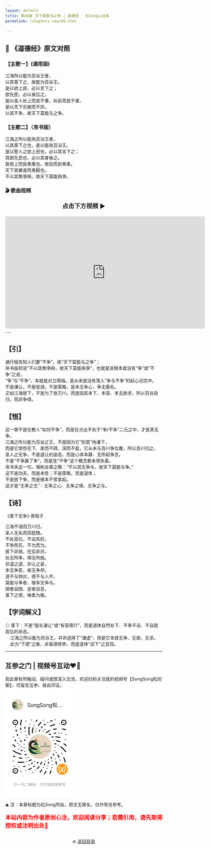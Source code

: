 ```yaml
---
layout: default
title: 第66章 天下莫能与之争 | 道德经 · 松Song心注本
permalink: /chapters-new/66.html

---
```


## 📜 《道德经》原文对照
### 【主歌一】(通用版) 
江海所以能为百谷王者，<br>
以其善下之，故能为百谷王。<br>
是以欲上民，必以言下之；<br>
欲先民，必以身后之。<br>
是以圣人处上而民不重，处前而民不害。<br>
是以天下乐推而不厌。<br>
以其不争，故天下莫能与之争。<br>

### 【主歌二】（帛书版）
江海之所以能為百浴王者，<br>
以其善下之也，是以能為百浴王。<br>
是以聖人之欲上民也，必以其言下之；<br>
其欲先民也，必以其身後之。<br>
故居上而民弗重也，居前而民弗害。<br>
天下皆樂谁而弗厭也。<br>
不以其無爭與，故天下莫能與爭。<br>

### 🎬 歌曲视频
<p style="text-align:center; font-size:1.2rem; font-weight:bold;">
  点击下方视频 ▶️
</p>

<iframe
  src="https://streamable.com/e/dqbpo5"
  width="640"
  height="360"
  frameborder="0"
  allowfullscreen
  loading="lazy">
</iframe>
---

## 【引】
通行版告知人们要“不争”，故“天下莫能与之争”；<br>
帛书版却说“不以其無爭與，故天下莫能與爭”，也就是说根本就没有“争”或“不争”之说，<br>
“争”与“不争”，本就是对立两端。是从来就没有落入“争与不争”的起心动念中。 <br>
不是谦让，不是低调，不是策略，是本无争心，争无着处。<br>
正如江海居下，不是为了收万川，而是因其本下、本容、本无欲求，所以百谷自归，而非争得。<br>

## 【悟】
这一章不是在教人“如何不争”，而是在点出不处于“争/不争”二元之中，才是真无争。<br>
江海之所以能为百谷之王，不是因为它“刻意”地谦下，<br>
而是它体性在下、柔而不碍、深而不盈，它从未与百川争位置，所以百川归之。<br>
圣人之无争，不是退让的姿态，而是心体本静、无所起争念。<br>
不是“不争赢了争”，而是连“不争”这个概念都未曾执着。<br>
帛书本这一句，堪称全章之眼：“不以其无争与，故天下莫能与争。”<br>
这不是功夫，而是本性；不是策略，而是道体；<br>
不是放下争，而是根本不曾拿起。<br>
这才是“无争之无”：无争之心、无争之境、无争之与。<br>

## 【诗】
《善下无争》·青隐子<br>

江海不语而万川归，<br>
圣人无名而百姓随。<br>
不处高位，不设先机，<br>
不争而先，不为而为。<br>
居下非弱，在后非迟，<br>
处无所争，得无所施。<br>
非退之退，非让之姿，<br>
本无争意，故无争师。<br>
道不与物对，德不与人齐，<br>
莫能与争者，根本无争与。<br>
顺者自随，逆者自息，<br>
善下之德，唯柔为极。<br>

## 【字词解义】

◎ 善下：不是“擅长谦让”或“有容德行”，而是道体自然处下、不争不设、不自居高位的状态。<br>
&nbsp;&nbsp;&nbsp;&nbsp;江海之所以能为百谷王，并非选择了“谦虚”，而是它本就无争、无居、无求。<br>
&nbsp;&nbsp;&nbsp;&nbsp;此为“下德”之象，非美德修养，而是道体“润下”之显现。<br>

---
##  互参之门 | 视频号互动❤️🤝

若此章有所触动、疑问或想深入交流，欢迎扫码关注我的视频号【SongSong松的歌】，可留言互参、彼此印证。<br>
<img src="../img/qrcode_songsong.jpg" alt="扫码进入视频号" width="220">

⛰️ 注：本章标题为松Song所拟，原文无章名，仅作导览参考。<br>
<p style="color:red; font-size:18px; font-weight:bold;">
本站内容为作者原创心注，欢迎阅读分享；若需引用，请先取得授权或注明出处🙏
</p>

<p style="text-align:center; margin-top:2em;">
  🔙 <a href="{{ '/' | relative_url }}#catalog">返回目录</a>
</p>
